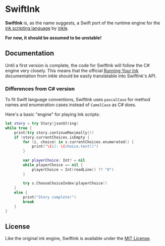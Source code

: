 # SwiftInk

**SwiftInk** is, as the name suggests, a Swift port of the runtime engine
for the [ink scripting language](https://github.com/inkle/ink) by [inkle](https://www.inklestudios.com).

**For now, it should be assumed to be unstable!**

## Documentation
Until a first version is complete, the code for SwiftInk will follow the C# engine
very closely. This means that the official [Running Your Ink](https://github.com/inkle/ink/blob/master/Documentation/RunningYourInk.md)
documentation from inkle should be easily translatable into SwiftInk's API.

### Differences from C# version
To fit Swift language conventions, SwiftInk uses `pascalCase` for method names and
enumeration cases instead of `CamelCase` as C# does.

Here's a basic "engine" for playing Ink scripts:
```swift
let story = try Story(jsonString)
while true {
    print(try story.continueMaximally())
    if !story.currentChoices.isEmpty {
        for (i, choice) in s.currentChoices.enumerated() {
            print("\(i): \(choice.text!)")
        }
        
        var playerChoice: Int? = nil
        while playerChoice == nil {
            playerChoice = Int(readLine() ?? "0")
        }
                    
        try s.ChooseChoiceIndex(playerChoice!)
    }
    else {
        print("Story complete!")
        break
    }
}
```

## License
Like the original ink engine, SwiftInk is available under the [MIT License](LICENSE.md).
